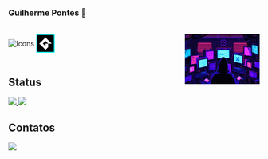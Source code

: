 ### Guilherme Pontes 👋


<div style="display: inline_block"><br>
  <img align="center" alt="Icons" height="90" width="290" src="https://skillicons.dev/icons?i=js,html,css,vscode,py,java,git" />  <img align="center" alt="Icons" height="37" width="37" src=https://github.com/Gpontes143/Gpontes143/blob/main/Imagem/gamemaker.png?raw=true"> 
  
  <img align="right" height="100px" width="150px" alt="GpontesCyberpunk" src="https://github.com/Gpontes143/Gpontes143/blob/main/Imagem/cyber.gif?raw=true"/>
</div>

<br>   
  
  ## Status
<div>
<a href="https://github.com/Gpontes143/github-readme-stats">
  <img height=150em src="https://github-readme-stats.vercel.app/api?username=Gpontes143&show_icons=true&theme=midnight-purple" />
</a>
<a href="https://github.com/Gpontes143/convoychat">
  <img height=150em src="https://github-readme-stats.vercel.app/api/top-langs?username=Gpontes143&layout=compact&langs_count=8&card_width=320&theme=midnight-purple" />
</a>
</div>

  ##  Contatos
<div>
<a href="Gpontes143@gmail.com?"><img src="https://img.shields.io/badge/gmail-%23DD0031.svg?&style=for-the-badge&logo=gmail&logoColor=white"/></a>




  
</div>
